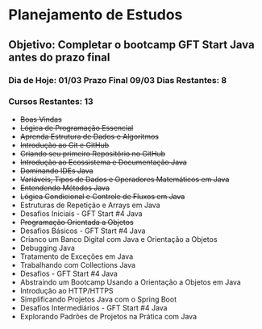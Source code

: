 # Planejamento de Estudos

## Objetivo: Completar o bootcamp GFT Start Java antes do prazo final 

### Dia de Hoje: 01/03  Prazo Final 09/03    Dias Restantes: 8
### Cursos Restantes: 13
* <s>Boas Vindas</s> 
* <s>Lógica de Programação Essencial</s>
* <s>Aprenda Estrutura de Dados e Algoritmos</s>
* <s>Introdução ao Git e GitHub</s>
* <s>Criando seu primeiro Repositório no GitHub</s>
* <s>Introdução ao Ecossistema e Documentação Java</s>
* <s>Dominando IDEs Java</s>
* <s>Variáveis, Tipos de Dados e Operadores Matemáticos em Java</s>
* <s>Entendendo Métodos Java</s>
* <s>Lógica Condicional e Controle de Fluxos em Java</s>
* Estruturas de Repetição e Arrays em Java
* Desafios Iniciais - GFT Start #4 Java
* <s>Programação Orientada a Objetos</s>
* Desafios Básicos - GFT Start #4 Java
* Crianco um Banco Digital com Java e Orientação a Objetos
* Debugging Java
* Tratamento de Exceções em Java
* Trabalhando com Collections Java
* Desafios - GFT Start #4 Java
* Abstraindo um Bootcamp Usando a Orientação a Objetos em Java
* Introdução ao HTTP/HTTPS
* Simplificando Projetos Java com o Spring Boot
* Desafios Intermediários - GFT Start #4 Java
* Explorando Padrões de Projetos na Prática com Java
